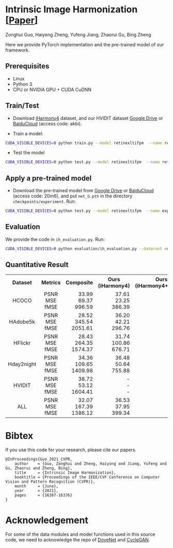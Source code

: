 <base target="_blank"/>


# Intrinsic Image Harmonization **[[Paper](https://openaccess.thecvf.com/content/CVPR2021/papers/Guo_Intrinsic_Image_Harmonization_CVPR_2021_paper.pdf)]**<br>
Zonghui Guo, Haiyong Zheng, Yufeng Jiang, Zhaorui Gu, Bing Zheng<br>


Here we provide PyTorch implementation and the pre-trained model of our framework.

## Prerequisites

- Linux
- Python 3
- CPU or NVIDIA GPU + CUDA CuDNN

## Train/Test
- Download [iHarmony4](https://github.com/bcmi/Image-Harmonization-Dataset-iHarmony4) dataset, and our HVIDIT dataset [Google Drive](https://drive.google.com/file/d/1-pa_9BNgIkuR0j1gcCxh8GI3XSWZN0e7/view?usp=sharing) or [BaiduCloud](https://pan.baidu.com/s/1DR600XJFhm8lqfHZ6mOU_A) (access code: akbi).

- Train a model:
```bash
CUDA_VISIBLE_DEVICES=0 python train.py --model retinexltifpm  --name retinexltifpm_allihd  --dataset_root <dataset_dir> --dataset_name IHD --batch_size xx --init_port xxxx
```
- Test the model
```bash
CUDA_VISIBLE_DEVICES=0 python test.py --model retinexltifpm  --name retinexltifpm_allihd  --dataset_root <dataset_dir> --dataset_name IHD --batch_size xx --init_port xxxx
```

## Apply a pre-trained model
- Download the pre-trained model from [Google Drive](https://drive.google.com/drive/folders/1JyAzPDJkvYpeP6IpoD1kMuKMTWnOIDFu?usp=sharing) or [BaiduCloud](https://pan.baidu.com/s/1xlVIBuTcfdPOsTRNQWTRsQ) (access code: 20m6), and put `net_G.pth` in the directory `checkpoints/experiment`. Run:
```bash
CUDA_VISIBLE_DEVICES=0 python test.py --model retinexltifpm  --name experiment  --dataset_root <dataset_dir> --dataset_name IHD --batch_size xx --init_port xxxx
```
## Evaluation
We provide the code in `ih_evaluation.py`. Run:
```bash
CUDA_VISIBLE_DEVICES=0 python evaluation/ih_evaluation.py --dataroot <dataset_dir> --result_root  results/experiment/test_latest/images/ --evaluation_type our --dataset_name ALL
```
## Quantitative Result

<table class="tg">
  <tr>
    <th class="tg-0pky" align="center">Dataset</th>
    <th class="tg-0pky" align="center">Metrics</th>
    <th class="tg-0pky" align="center">Composite</th>
    <th class="tg-0pky" align="center">Ours<br>(iHarmony4)</th>
    <th class="tg-0pky" align="center">Ours<br>(iHarmony4+HVIDIT)</th>
  </tr>
  <tr>
    <td class="tg-0pky" align="center">HCOCO</td>
    <td class="tg-0pky" align="center">
        PSNR</br>
        MSE</br>
        fMSE
    </td>
    <td class="tg-0pky" align="right">
        33.99</br>
        69.37</br>
        996.59
    </td>
    <td class="tg-0pky" align="right">
        37.61</br>
        23.25</br>
        386.39
    </td>
    <td class="tg-0pky" align="right">
        37.77</br>
        21.84</br>
        367.38
    </td>
  </tr>
  <tr>
    <td class="tg-0pky" align="center">HAdobe5k</td>
    <td class="tg-0pky" align="center">
        PSNR</br>
        MSE</br>
        fMSE
    </td>
    <td class="tg-0pky" align="right">
        28.52</br>
        345.54</br>
        2051.61
    </td>
    <td class="tg-0pky" align="right">
        36.20</br>
        42.21</br>
        296.76
    </td>
    <td class="tg-0pky" align="right">
        36.49</br>
        39.53</br>
        266.49
    </td>
  </tr>
  <tr>
    <td class="tg-0pky" align="center">HFlickr</td>
    <td class="tg-0pky" align="center">
        PSNR</br>
        MSE</br>
        fMSE
    </td>
    <td class="tg-0pky" align="right">
        28.43</br>
        264.35</br>
        1574.37
    </td>
    <td class="tg-0pky" align="right">
        31.74</br>
        100.86</br>
        676.71
    </td>
    <td class="tg-0pky" align="right">
        32.08</br>
        96.87</br>
        635.60
    </td>
  </tr>
  <tr>
    <td class="tg-0pky" align="center">Hday2night</td>
    <td class="tg-0pky" align="center">
        PSNR</br>
        MSE</br>
        fMSE
    </td>
    <td class="tg-0pky" align="right">
        34.36</br>
        109.65</br>
        1409.98
    </td>
    <td class="tg-0pky" align="right">
        36.48</br>
        50.64</br>
        755.88
    </td>
    <td class="tg-0pky" align="right">
        36.60</br>
        50.37</br>
        763.33
    </td>
  </tr>
  <tr>
    <td class="tg-0pky" align="center">HVIDIT</td>
    <td class="tg-0pky" align="center">
        PSNR</br>
        MSE</br>
        fMSE
    </td>
    <td class="tg-0pky" align="right">
        38.72</br>
        53.12</br>
        1604.41
    </td>
    <td class="tg-0pky" align="right">
        -</br>
        -</br>
        -
    </td>
    <td class="tg-0pky" align="right">
        41.83</br>
        22.49</br>
        691.06
    </td>
  </tr>
  <tr>
    <td class="tg-0pky" align="center">ALL</td>
    <td class="tg-0pky" align="center">
        PSNR</br>
        MSE</br>
        fMSE
    </td>
    <td class="tg-0pky" align="right">
        32.07</br>
        167.39</br>
        1386.12
    </td>
    <td class="tg-0pky" align="right">
        36.53</br>
        37.95</br>
        399.34
    </td>
    <td class="tg-0pky" align="right">
        36.96</br>
        35.33</br>
        388.50
    </td>
  </tr>

</table>


# Bibtex
If you use this code for your research, please cite our papers.


```
@InProceedings{Guo_2021_CVPR,
    author    = {Guo, Zonghui and Zheng, Haiyong and Jiang, Yufeng and Gu, Zhaorui and Zheng, Bing},
    title     = {Intrinsic Image Harmonization},
    booktitle = {Proceedings of the IEEE/CVF Conference on Computer Vision and Pattern Recognition (CVPR)},
    month     = {June},
    year      = {2021},
    pages     = {16367-16376}
}
```

# Acknowledgement
For some of the data modules and model functions used in this source code, we need to acknowledge the repo of [DoveNet](https://github.com/bcmi/Image-Harmonization-Dataset-iHarmony4/tree/master/DoveNet) and [CycleGAN](https://github.com/junyanz/pytorch-CycleGAN-and-pix2pix). 
